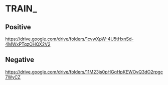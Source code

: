 # TRAIN_

## Positive

https://drive.google.com/drive/folders/1cvwXpW-4U5tHxnSd-4MWxPTqzOHQX2V2

## Negative

https://drive.google.com/drive/folders/11M23js0pHGqHpKEWOvQ3dO2rpgc7WyCZ
